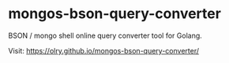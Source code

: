 # mongos-bson-query-converter

BSON / mongo shell online query converter tool for Golang.


Visit: https://olry.github.io/mongos-bson-query-converter/
